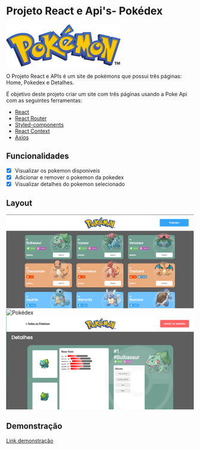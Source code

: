 # Projeto React e Api's- Pokédex

![Pokédex](./src/assets/pokemon-logo.png)

O Projeto React e APIs é um site de pokémons que possui três páginas: Home, Pokedex e Detalhes.

É objetivo deste projeto criar um site com três páginas usando a Poke Api com as seguintes ferramentas:

- [React](https://react.dev)
- [React Router](https://reactrouter.com/en/main)
- [Styled-components](https://styled-components.com)
- [React Context](https://legacy.reactjs.org/docs/context.html)
- [Axios](https://axios-http.com/ptbr/docs/intro)

## Funcionalidades

- [x] Visualizar os pokemon disponiveis
- [x] Adicionar e remover o pokemon da pokedex
- [x] Visualizar detalhes do pokemon selecionado

## Layout

![Home](./src/assets/Projeto-home.png)
![Pokédex](./src/assets/Projeto-Pok%C3%A9dex.png)
![Detalhes](./src/assets/Projeto-detalhes.png)

## Demonstração

[Link demonstração](https://pokedex-arthur-jordi.surge.sh)
